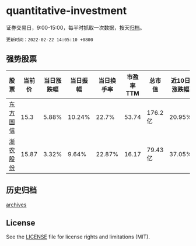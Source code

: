 # quantitative-investment

证券交易日，9:00-15:00，每半时抓取一次数据，按天[归档](archives)。

`更新时间：2022-02-22 14:05:10 +0800`

## 强势股票

|股票|当前价|当日涨跌幅|当日振幅|当日换手率|市盈率TTM|总市值|近10日涨跌幅|
|----|----|----|----|----|----|----|----|
|[东方国信](https://xueqiu.com/S/SZ300166)|15.3|5.88%|10.24%|22.7%|53.74|176.2亿|20.95%|
|[浙农股份](https://xueqiu.com/S/SZ002758)|15.87|3.32%|9.64%|22.87%|16.17|79.43亿|37.05%|

## 历史归档

[archives](archives)

## License

See the [LICENSE](LICENSE) file for license rights and limitations (MIT).